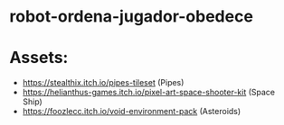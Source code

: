 # robot-ordena-jugador-obedece

# Assets:
- https://stealthix.itch.io/pipes-tileset (Pipes)
- https://helianthus-games.itch.io/pixel-art-space-shooter-kit (Space Ship)
- https://foozlecc.itch.io/void-environment-pack (Asteroids)
